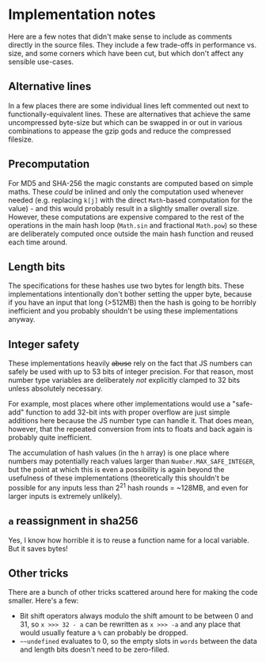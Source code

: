 # Implementation notes

Here are a few notes that didn't make sense to include as comments directly in the source files. They include a few trade-offs in performance vs. size, and some corners which have been cut, but which don't affect any sensible use-cases.

## Alternative lines

In a few places there are some individual lines left commented out next to functionally-equivalent lines. These are alternatives that achieve the same uncompressed byte-size but which can be swapped in or out in various combinations to appease the gzip gods and reduce the compressed filesize.

## Precomputation

For MD5 and SHA-256 the magic constants are computed based on simple maths. These _could_ be inlined and only the computation used whenever needed (e.g. replacing `k[j]` with the direct `Math`-based computation for the value) - and this would probably result in a slightly smaller overall size. However, these computations are expensive compared to the rest of the operations in the main hash loop (`Math.sin` and fractional `Math.pow`) so these are deliberately computed once outside the main hash function and reused each time around.

## Length bits

The specifications for these hashes use two bytes for length bits. These implementations intentionally don't bother setting the upper byte, because if you have an input that long (>512MB) then the hash is going to be horribly inefficient and you probably shouldn't be using these implementations anyway.

## Integer safety

These implementations heavily ~~abuse~~ rely on the fact that JS numbers can safely be used with up to 53 bits of integer precision. For that reason, most number type variables are deliberately _not_ explicitly clamped to 32 bits unless absolutely necessary.

For example, most places where other implementations would use a "safe-add" function to add 32-bit ints with proper overflow are just simple additions here because the JS number type can handle it. That does mean, however, that the repeated conversion from ints to floats and back again is probably quite inefficient.

The accumulation of hash values (in the `h` array) is one place where numbers may potentially reach values larger than `Number.MAX_SAFE_INTEGER`, but the point at which this is even a possibility is again beyond the usefulness of these implementations (theoretically this shouldn't be possible for any inputs less than 2<sup>21</sup> hash rounds = ~128MB, and even for larger inputs is extremely unlikely).

## `a` reassignment in sha256

Yes, I know how horrible it is to reuse a function name for a local variable. But it saves bytes!

## Other tricks

There are a bunch of other tricks scattered around here for making the code smaller. Here's a few:

* Bit shift operators always modulo the shift amount to be between 0 and 31, so `x >>> 32 - a` can be rewritten as `x >>> -a` and any place that would usually feature a `%` can probably be dropped.
* `~~undefined` evaluates to 0, so the empty slots in `words` between the data and length bits doesn't need to be zero-filled.
